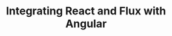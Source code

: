 ---
title: Integrating React and Flux with Angular
tags:
- david
- Code
meta:
  _edit_last: "1"
status: publish
layout: post
type: post
published: true
category: David
external_url: http://developers.mobileapptracking.com/addressing-angular-weaknesses-with-react-and-flux/
external_site: Tune Developers Blog
---